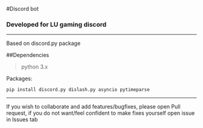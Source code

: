 #Discord bot
### Developed for LU gaming discord

-------------------------

Based on discord.py package

##Dependencies
>python 3.x

Packages:
``` 
pip install discord.py dislash.py asyncio pytimeparse
```

------------------


If you wish to collaborate and add features/bugfixes, please open Pull request, if you do not want/feel confident to make fixes yourself
open issue in Issues tab